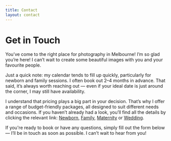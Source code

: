 ```yaml
---
title: Contact
layout: contact
---
```


# Get in Touch

You’ve come to the right place for photography in Melbourne!
I’m so glad you’re here! I can’t wait to create some beautiful images with you and your favourite people.

Just a quick note: my calendar tends to fill up quickly, particularly for newborn and family sessions. I often book out 2–4 months in advance. That said, it’s always worth reaching out — even if your ideal date is just around the corner, I may still have availability.

I understand that pricing plays a big part in your decision. That’s why I offer a range of budget-friendly packages, all designed to suit different needs and occasions. If you haven’t already had a look, you’ll find all the details by clicking the relevant link: [Newborn](/services/newborn/), [Family](/services/family/), [Maternity](/services/maternity/) or [Wedding](/services/wedding/).

If you're ready to book or have any questions, simply fill out the form below — I’ll be in touch as soon as possible. I can’t wait to hear from you!
